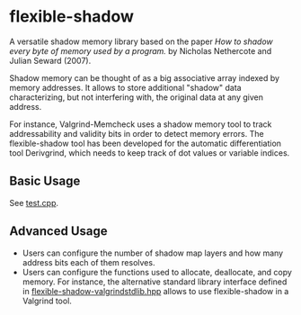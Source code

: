 flexible-shadow
===============

A versatile shadow memory library based on the paper 
*How to shadow every byte of memory used by a program.* 
by Nicholas Nethercote and Julian Seward (2007).

Shadow memory can be thought of as a big associative array
indexed by memory addresses. It allows to store additional 
"shadow" data characterizing, but not interfering with, the 
original data at any given address.

For instance, Valgrind-Memcheck uses a shadow memory tool to track 
addressability and validity bits in order to detect memory errors.
The flexible-shadow tool has been developed for the automatic 
differentiation tool Derivgrind, which needs to keep track of dot 
values or variable indices.

Basic Usage
-----------
See [test.cpp](test.cpp).

Advanced Usage
--------------
- Users can configure the number of shadow map layers and how many address
  bits each of them resolves.
- Users can configure the functions used to allocate, deallocate, and copy
  memory. For instance, the alternative standard library interface defined in
  [flexible-shadow-valgrindstdlib.hpp](flexible-shadow-valgrindstdlib.hpp)
  allows to use flexible-shadow in a Valgrind tool.
